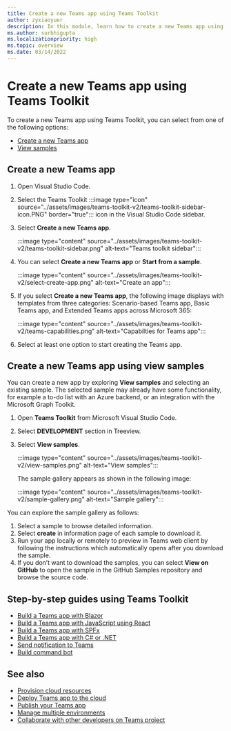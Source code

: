 ```yaml
---
title: Create a new Teams app using Teams Toolkit
author: zyxiaoyuer
description: In this module, learn how to create a new Teams app using Teams Toolkit, create a new Teams app using view samples
ms.author: surbhigupta
ms.localizationpriority: high
ms.topic: overview
ms.date: 03/14/2022
---
```


# Create a new Teams app using Teams Toolkit

To create a new Teams app using Teams Toolkit, you can select from one of the following options:

* [Create a new Teams app](create-new-project.md#create-a-new-teams-app)
* [View samples](create-new-project.md#create-a-new-teams-app-using-view-samples)

## Create a new Teams app

1. Open Visual Studio Code.
1. Select the Teams Toolkit :::image type="icon" source="../assets/images/teams-toolkit-v2/teams-toolkit-sidebar-icon.PNG" border="true"::: icon in the Visual Studio Code sidebar.
1. Select **Create a new Teams app**.

   :::image type="content" source="../assets/images/teams-toolkit-v2/teams-toolkit-sidebar.png" alt-text="Teams toolkit sidebar":::

1. You can select **Create a new Teams app** or **Start from a sample**.

   :::image type="content" source="../assets/images/teams-toolkit-v2/select-create-app.png" alt-text="Create an app":::

1. If you select **Create a new Teams app**, the following image displays with templates from three categories: Scenario-based Teams app, Basic Teams app, and Extended Teams apps across Microsoft 365:

   :::image type="content" source="../assets/images/teams-toolkit-v2/teams-capabilities.png" alt-text="Capabilties for Teams app":::

1. Select at least one option to start creating the Teams app.

## Create a new Teams app using view samples

You can create a new app by exploring **View samples** and selecting an existing sample. The selected sample may already have some functionality, for example a to-do list with an Azure backend, or an integration with the Microsoft Graph Toolkit.

 1. Open **Teams Toolkit** from Microsoft Visual Studio Code.
 1. Select **DEVELOPMENT** section in Treeview.
 1. Select **View samples**. 

    :::image type="content" source="../assets/images/teams-toolkit-v2/view-samples.png" alt-text="View samples":::

    The sample gallery appears as shown in the following image:

    :::image type="content" source="../assets/images/teams-toolkit-v2/sample-gallery.png" alt-text="Sample gallery":::

  You can explore the sample gallery as follows:

  1. Select a sample to browse detailed information.
  1. Select **create** in information page of each sample to download it. 
  1. Run your app locally or remotely to preview in Teams web client by following the instructions which automatically opens after you download the sample.
  1. If you don’t want to download the samples, you can select **View on GitHub** to open the sample in the GitHub Samples repository and browse the source code.

## Step-by-step guides using Teams Toolkit

* [Build a Teams app with Blazor](../sbs-gs-blazorupdate.yml)
* [Build a Teams app with JavaScript using React](../sbs-gs-javascript.yml)
* [Build a Teams app with SPFx](../sbs-gs-spfx.yml)
* [Build a Teams app with C# or .NET](../sbs-gs-csharp.yml)
* [Send notification to Teams](../sbs-gs-notificationbot.yml)
* [Build command bot](../sbs-gs-commandbot.yml)

## See also

* [Provision cloud resources](provision.md)
* [Deploy Teams app to the cloud](deploy.md)
* [Publish your Teams app](../concepts/deploy-and-publish/appsource/publish.md)
* [Manage multiple environments](TeamsFx-multi-env.md)
* [Collaborate with other developers on Teams project](TeamsFx-collaboration.md)
